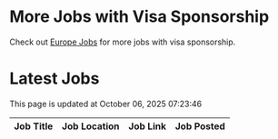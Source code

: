 # More Jobs with Visa Sponsorship

Check out [Europe Jobs](https://github.com/sureshparimi/europejobs#latest-jobs) for more jobs with visa sponsorship.

# Latest Jobs

This page is updated at October 06, 2025 07:23:46

| Job Title | Job Location | Job Link | Job Posted |
| --- | --- | --- | --- |
